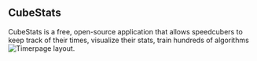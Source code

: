 ## CubeStats
CubeStats is a free, open-source application that allows speedcubers to keep track of their times, visualize their stats, train hundreds of algorithms![Timerpage layout](https://media.discordapp.net/attachments/526848348095774721/1082409852900495380/Screenshot_2.png?width=982&height=646).
